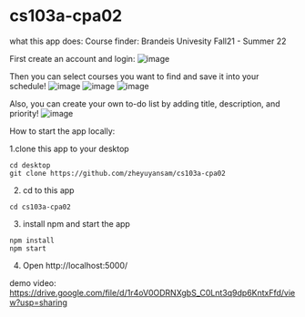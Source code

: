 # cs103a-cpa02


what this app does:
Course finder: Brandeis Univesity Fall21 - Summer 22

First create an account and login:
![image](https://user-images.githubusercontent.com/62254256/166884726-84c9413f-691e-403f-a6c1-18e218de735d.png)

Then you can select courses you want to find and save it into your schedule!
![image](https://user-images.githubusercontent.com/62254256/166884947-17812883-9751-4e48-a3a9-9907696fec0c.png)
![image](https://user-images.githubusercontent.com/62254256/166885125-fa25b376-33ba-49bc-b9a0-e25e91baa86d.png)
![image](https://user-images.githubusercontent.com/62254256/166885285-e7f8544b-a9d3-425b-86f6-4b82c6a651bd.png)

Also, you can create your own to-do list by adding title, description, and priority!
![image](https://user-images.githubusercontent.com/62254256/166885468-c79da21e-68fd-4e22-a7f4-bb54be4493b2.png)

How to start the app locally:

1.clone this app to your desktop
```
cd desktop
git clone https://github.com/zheyuyansam/cs103a-cpa02
```
2. cd to this app
```
cd cs103a-cpa02
```
3. install npm and start the app
```
npm install
npm start
```
4. Open http://localhost:5000/


demo video:
https://drive.google.com/file/d/1r4oV0ODRNXgbS_C0Lnt3q9dp6KntxFfd/view?usp=sharing


